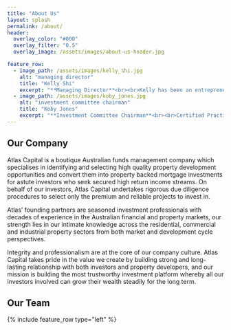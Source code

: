 ```yaml
---
title: "About Us"
layout: splash
permalink: /about/
header:
  overlay_color: "#000"
  overlay_filter: "0.5"
  overlay_image: /assets/images/about-us-header.jpg

feature_row:
  - image_path: /assets/images/kelly_shi.jpg
    alt: "managing director"
    title: "Kelly Shi"
    excerpt: "**Managing Director**<br><br>Kelly has been an entrepreneur throughout her career. She has built and managed business of various nature in both China and Australia. All of her business ventures have been extremely successful.<br><br>From 2007 onwards, Kelly established and managed Titan Development in Melbourne, Australia. As a Property Development Director with in-depth knowledge and experiences in an extensive range of sectors, Kelly has created exceptional property assets by leading and managing teams through all aspects of the property acquisition, planning, development, due diligence, and funding process.<br><br>Prior to coming to Australia, Kelly has built and managed a number of successful business ventures in China which includes Consumer electronic product distribution Company Guomei Electronics (Shanxi Province) and property development and Finance Company in Shanghai. At Guomei Shanxi Kelly led a team over 1000 employees."
  - image_path: /assets/images/koby_jones.jpg
    alt: "investment committee chairman"
    title: "Koby Jones"
    excerpt: "**Investment Committee Chairman**<br><br>Certified Practicing Accountants (CPA) Program; a Bachelor of Commerce – Accounting, Commercial Law, Finance (Deakin University), Diploma in Financial Advising (Securities Institute of Australia), and Advanced Certificate in Management Skills (RMIT).<br><br>Koby is the Chairman of the Fund’s Investment Committee and is a representative of The SILC Group, under whose AFS licence (No. 407100) the Investment Manager is authorised as a corporate authorised representative (number 1243421). He is involved in the assessment and approval of Loans in accordance with the Fund’s mandate and Lending Guidelines Koby Jones is the Founder, Responsible Manager and Managing Director of The SILC Group. He is involved in all aspects of the company’s operations including general management, business development, client interaction, product selection, strategic initiatives, technology, governance, risk and compliance.<br><br>Koby has considerable experience in the Financial Services Industry spanning mainly across both Global Financial Markets and Private Wealth Management with major Financial Institutions Westpac Banking Corporation (WBC), Australia and New Zealand Banking Group (ANZ) and National Australia Bank (NAB), as well as Wilson HTM Investment Group predominantly in advisory, structuring and product distribution positions. His product experience covers all investment asset classes, structured finance and extensive financial markets exposure, while in his various capacities he has dealt with many varied clients ranging from Corporates to High-Net-Worth Individuals."
---
```


## Our Company

Atlas Capital is a boutique Australian funds management company which specialises in identifying and selecting high quality property development opportunities and convert them into property backed mortgage investments for astute investors who seek secured high return income streams. On behalf of our investors, Atlas Capital undertakes rigorous due diligence procedures to select only the premium and reliable projects to invest in.

Atlas’ founding partners are seasoned investment professionals with decades of experience in the Australian financial and property markets, our strength lies in our intimate knowledge across the residential, commercial and industrial property sectors from both market and development cycle perspectives.

Integrity and professionalism are at the core of our company culture. Atlas Capital takes pride in the value we create by building strong and long-lasting relationship with both investors and property developers, and our mission is building the most trustworthy investment platform whereby all our investors involved can grow their wealth steadily for the long term.

## Our Team

{% include feature_row type="left" %}
